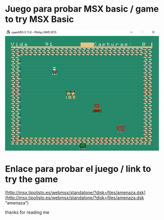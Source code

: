 # Juego para probar MSX basic / game to try MSX Basic
<img src=assets/presentation.PNG>

# Enlace para probar el juego / link to try the game

[http://msx.tipolisto.es/webmsx/standalone/?disk=files/amenaza.dsk](http://msx.tipolisto.es/webmsx/standalone/?disk=files/amenaza.dsk “amenaza”)

thanks for reading me